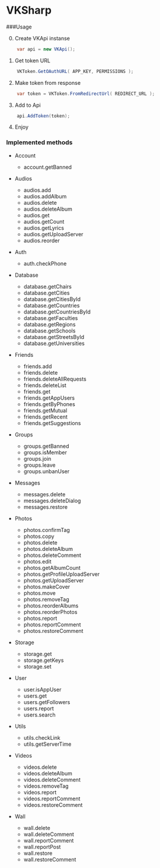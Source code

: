 VKSharp
=======

###Usage

0. Create VKApi instanse
```C#
	var api = new VKApi();
````
1. Get token URL
```C#
	VKToken.GetOAuthURL( APP_KEY, PERMISSIONS );
```
2. Make token from response
```C#
	var token = VKToken.FromRedirectUrl( REDIRECT_URL );
```
3. Add to Api
```C#
	api.AddToken(token);
```
4. Enjoy



### Implemented methods

* Account
	* account.getBanned

* Audios
	* audios.add
	* audios.addAlbum
	* audios.delete
	* audios.deleteAlbum
	* audios.get
	* audios.getCount
	* audios.getLyrics
	* audios.getUploadServer
	* audios.reorder
* Auth
	* auth.checkPhone
* Database
	* database.getChairs
	* database.getCities
	* database.getCitiesById
	* database.getCountries
	* database.getCountriesById
	* database.getFaculties
	* database.getRegions
	* database.getSchools
	* database.getStreetsById
	* database.getUniversities
* Friends
	* friends.add
	* friends.delete
	* friends.deleteAllRequests
	* friends.deleteList
	* friends.get
	* friends.getAppUsers
	* friends.getByPhones
	* friends.getMutual
	* friends.getRecent
	* friends.getSuggestions
* Groups
	* groups.getBanned
	* groups.isMember
	* groups.join
	* groups.leave
	* groups.unbanUser
* Messages
	* messages.delete
	* messages.deleteDialog
	* messages.restore
* Photos
	* photos.confirmTag
	* photos.copy
	* photos.delete
	* photos.deleteAlbum
	* photos.deleteComment
	* photos.edit
	* photos.getAlbumCount
	* photos.getProfileUploadServer
	* photos.getUploadServer
	* photos.makeCover
	* photos.move
	* photos.removeTag
	* photos.reorderAlbums
	* photos.reorderPhotos
	* photos.report
	* photos.reportComment
	* photos.restoreComment
* Storage
	* storage.get
	* storage.getKeys
	* storage.set
* User
	* user.isAppUser
	* users.get
	* users.getFollowers
	* users.report
	* users.search
* Utils
	* utils.checkLink
	* utils.getServerTime
* Videos
	* videos.delete
	* videos.deleteAlbum
	* videos.deleteComment
	* videos.removeTag
	* videos.report
	* videos.reportComment
	* videos.restoreComment
* Wall
	* wall.delete
	* wall.deleteComment
	* wall.reportComment
	* wall.reportPost
	* wall.restore
	* wall.restoreComment
